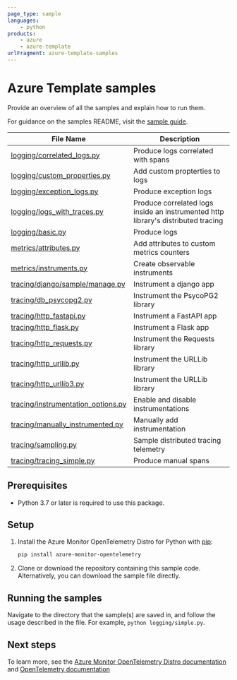 ```yaml
---
page_type: sample
languages:
    - python
products:
    - azure
    - azure-template
urlFragment: azure-template-samples
---
```


# Azure Template samples

Provide an overview of all the samples and explain how to run them.

For guidance on the samples README, visit the [sample guide](https://github.com/Azure/azure-sdk-for-python/blob/main/doc/dev/sample_guide.md#package-sample-readme).


|**File Name**|**Description**|
|----------------|-------------|
|[logging/correlated_logs.py][correlated_logs] | Produce logs correlated with spans |
|[logging/custom_properties.py][custom_properties] | Add custom propterties to logs |
|[logging/exception_logs.py][exception_logs] | Produce exception logs |
|[logging/logs_with_traces.py][logs_with_traces] | Produce correlated logs inside an instrumented http library's distributed tracing |
|[logging/basic.py][logging_basic] | Produce logs |
|[metrics/attributes.py][attributes] | Add attributes to custom metrics counters |
|[metrics/instruments.py][instruments] | Create observable instruments |
|[tracing/django/sample/manage.py][django] | Instrument a django app |
|[tracing/db_psycopg2.py][db_psycopg2] | Instrument the PsycoPG2 library |
|[tracing/http_fastapi.py][http_fastapi] | Instrument a FastAPI app |
|[tracing/http_flask.py][http_flask] | Instrument a Flask app |
|[tracing/http_requests.py][http_requests] | Instrument the Requests library |
|[tracing/http_urllib.py][http_urllib] | Instrument the URLLib library |
|[tracing/http_urllib3.py][http_urllib3] | Instrument the URLLib library |
|[tracing/instrumentation_options.py][instrumentation_options] | Enable and disable instrumentations |
|[tracing/manually_instrumented.py][manual] | Manually add instrumentation |
|[tracing/sampling.py][sampling] | Sample distributed tracing telemetry |
|[tracing/tracing_simple.py][tracing_simple] | Produce manual spans |

## Prerequisites

* Python 3.7 or later is required to use this package.

## Setup

1. Install the Azure Monitor OpenTelemetry Distro for Python with [pip][pip]:

    ```sh
    pip install azure-monitor-opentelemetry
    ```

2. Clone or download the repository containing this sample code. Alternatively, you can download the sample file directly.

## Running the samples

 Navigate to the directory that the sample(s) are saved in, and follow the usage described in the file. For example, `python logging/simple.py`.

## Next steps

To learn more, see the [Azure Monitor OpenTelemetry Distro documentation][distro_docs] and [OpenTelemetry documentation][otel_docs]

<!-- Links -->
[distro_docs]: https://learn.microsoft.com/azure/azure-monitor/app/opentelemetry-enable?tabs=python
[otel_docs]: https://opentelemetry.io/docs/
[correlated_logs]: https://github.com/Azure/azure-sdk-for-python/tree/main/sdk/monitor/azure-monitor-opentelemetry/samples/logging/correlated_logs.py
[custom_properties]: https://github.com/Azure/azure-sdk-for-python/tree/main/sdk/monitor/azure-monitor-opentelemetry/samples/logging/custom_properties.py
[exception_logs]: https://github.com/Azure/azure-sdk-for-python/tree/main/sdk/monitor/azure-monitor-opentelemetry/samples/logging/exception_logs.py
[logs_with_traces]: https://github.com/Azure/azure-sdk-for-python/tree/main/sdk/monitor/azure-monitor-opentelemetry/samples/logging/logs_with_traces.py
[logging_basic]: https://github.com/Azure/azure-sdk-for-python/tree/main/sdk/monitor/azure-monitor-opentelemetry/samples/logging/basic.py
[attributes]: https://github.com/Azure/azure-sdk-for-python/tree/main/sdk/monitor/azure-monitor-opentelemetry/samples/metrics/attributes.py
[instruments]: https://github.com/Azure/azure-sdk-for-python/tree/main/sdk/monitor/azure-monitor-opentelemetry/samples/metrics/instruments.py
[django]: https://github.com/Azure/azure-sdk-for-python/tree/main/sdk/monitor/azure-monitor-opentelemetry/samples/tracing/django/sample/manage.py
[db_psycopg2]: https://github.com/Azure/azure-sdk-for-python/tree/main/sdk/monitor/azure-monitor-opentelemetry/samples/tracing/db_psycopg2.py
[http_fastapi]: https://github.com/Azure/azure-sdk-for-python/tree/main/sdk/monitor/azure-monitor-opentelemetry/samples/tracing/http_fastapi.py
[http_flask]: https://github.com/Azure/azure-sdk-for-python/tree/main/sdk/monitor/azure-monitor-opentelemetry/samples/tracing/http_flask.py
[http_requests]: https://github.com/Azure/azure-sdk-for-python/tree/main/sdk/monitor/azure-monitor-opentelemetry/samples/tracing/http_requests.py
[http_urllib]: https://github.com/Azure/azure-sdk-for-python/tree/main/sdk/monitor/azure-monitor-opentelemetry/samples/tracing/http_urllib.py
[http_urllib3]: https://github.com/Azure/azure-sdk-for-python/tree/main/sdk/monitor/azure-monitor-opentelemetry/samples/tracing/http_urllib3.py
[instrumentation_options]: https://github.com/Azure/azure-sdk-for-python/tree/main/sdk/monitor/azure-monitor-opentelemetry/samples/tracing/instrumentation_options.py
[manual]: https://github.com/Azure/azure-sdk-for-python/blob/main/sdk/monitor/azure-monitor-opentelemetry/samples/tracing/manually_instrumented.py
[sampling]: https://github.com/Azure/azure-sdk-for-python/tree/main/sdk/monitor/azure-monitor-opentelemetry/samples/tracing/sampling.py
[tracing_simple]: https://github.com/Azure/azure-sdk-for-python/tree/main/sdk/monitor/azure-monitor-opentelemetry/samples/tracing/simple.py
[pip]: https://pypi.org/project/pip/
